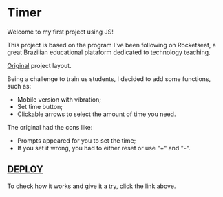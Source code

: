 
# Timer
Welcome to my first project using JS!

This project is based on the program I've been following on Rocketseat, a great Brazilian educational plataform dedicated to technology teaching.

[Original](https://www.figma.com/file/Pw8yMsK7HFkD6aISZt6gPA/Stage-05---Focus-Timer-2.0/duplicate?node-id=0%3A1) project layout.

Being a challenge to train us students, I decided to add some functions, such as:

- Mobile version with vibration;
- Set time button;
- Clickable arrows to select the amount of time you need.

The original had the cons like:

- Prompts appeared for you to set the time;
- If you set it wrong, you had to either reset or use "+" and "-".

##
## [DEPLOY](https://henriquekishida.github.io/Timer/)
To check how it works and give it a try, click the link above.


